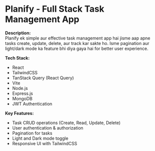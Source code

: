 # Planify - Full Stack Task Management App

**Description:**  
Planify ek simple aur effective task management app hai jisme aap apne tasks create, update, delete, aur track kar sakte ho. Isme pagination aur light/dark mode ka feature bhi diya gaya hai for better user experience.

**Tech Stack:**  
- React  
- TailwindCSS  
- TanStack Query (React Query)  
- Vite  
- Node.js  
- Express.js  
- MongoDB  
- JWT Authentication  

**Key Features:**  
- Task CRUD operations (Create, Read, Update, Delete)  
- User authentication & authorization  
- Pagination for tasks  
- Light and Dark mode toggle  
- Responsive UI with TailwindCSS
